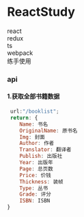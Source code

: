 # ReactStudy

react  
redux  
ts  
webpack  
练手使用 


### api  

#### 1.获取全部书籍数据
```js
 url:"/booklist";  
 return: {  
    Name: 书名  
    OriginalName: 原书名  
    Img: 封面  
    Author: 作者  
    Translator: 翻译者  
    Publish: 出版社  
    Year: 出版年  
    Page: 总页数  
    Price: 价钱  
    Thickness: 装帧  
    Type: 丛书  
    Grade: 评分  
    ISBN: ISBN  
}
```
